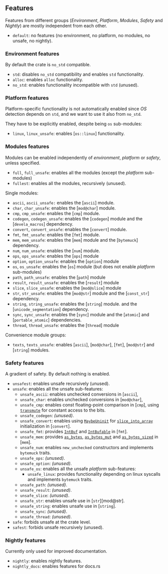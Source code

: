## Features
Features from different groups (*Environment*, *Platform*, *Modules*, *Safety* and *Nightly*)
are mostly independent from each other.

- `default`: no features (no environment, no platform, no modules, no unsafe, no nightly).

### Environment features
By default the crate is `no_std` compatible.
- `std`: disables `no_std` compatibility and enables `std` functionality.
- `alloc`: enables `alloc` functionality.
- `no_std`: enables functionality incompatible with `std` (unused).

### Platform features
Platform-specific functionality is not automatically enabled since *OS* detection
depends on `std`, and we want to use it also from `no_std`.

They have to be explicitly enabled, despite being `os` sub-modules:
- `linux`, `linux_unsafe`: enables [`os::linux`] functionality.

### Modules features
Modules can be enabled independently of *environment*, *platform* or *safety*, unless specified.

- `full`, `full_unsafe`: enables all the modules (except the *platform* sub-modules)
- `fullest`: enables all the modules, recursively (unused).

Single modules:
- `ascii`, `ascii_unsafe:` enables the [`ascii`] module.
- `char`, `char_unsafe`: enables the [`mod@char`] module.
- `cmp`, `cmp_unsafe`: enables the [`cmp`] module.
- `codegen`, `codegen_unsafe`: enables the [`codegen`] module
  and the [`devela_macros`] dependency.
- `convert`, `convert_unsafe`: enables the [`convert`] module.
- `fmt`, `fmt_unsafe`: enables the [`fmt`] module.
- `mem`, `mem_unsafe`: enables the [`mem`] module
  and the [`bytemuck`] dependency.
- `num`, `num_unsafe`: enables the [`num`] module.
- `ops`, `ops_unsafe`: enables the [`ops`] module
- `option`, `option_unsafe`: enables the [`option`] module
- `os`, `os_unsafe`: enables the [`os`] module
  (but does not enable *platform* sub-modules)
- `path`, `path_unsafe`: enables the [`path`] module
- `result`, `result_unsafe`: enables the [`result`] module
- `slice`, `slice_unsafe`: enables the [`mod@slice`] module
- `str`, `str_unsafe`: enables the [`mod@str`] module
  and the [`const_str`] dependency.
- `string`, `string_unsafe`: enables the [`string`] module.
  and the [`unicode_segmentation`] dependency.
- `sync`, `sync_unsafe`: enables the [`sync`] module
  and the [`atomic`] and [`portable_atomic`] dependencies.
- `thread`, `thread_unsafe`: enables the [`thread`] module

Convenience module groups:
- `texts`, `texts_unsafe`: enables [`ascii`], [`mod@char`], [`fmt`], [`mod@str`]
  and [`string`] modules.

### Safety features
A gradient of safety. By default nothing is enabled.

- `unsafest`: enables unsafe recursively (unused).
- `unsafe`: enables all the unsafe sub-features:
  - `unsafe_ascii`: enables unchecked conversions in [`ascii`],
  - `unsafe_char`: enables unchecked conversions in [`mod@char`],
  - `unsafe_cmp`: enables const floating-point comparison in [`cmp`],
       using [`transmute`] for constant access to the bits.
  - `unsafe_codegen`: *(unused)*.
  - `unsafe_convert`: enables using [`MaybeUninit`] for [`slice_into_array`]
      initialization in [`convert`].
  - `unsafe_fmt`: provides [`IntBuf`] and [`IntBufable`] in [`fmt`].
  - `unsafe_mem`: provides [`as_bytes`], [`as_bytes_mut`] and [`as_bytes_sized`]
      in [`mem`].
  - `unsafe_num`: enables `new_unchecked` constructors and implements `bytemuck` traits.
  - `unsafe_ops`: *(unused)*.
  - `unsafe_option`: *(unused)*.
  - `unsafe_os`: enables all the unsafe *platform* sub-features:
    - `unsafe_linux`: provides functionality depending on linux syscalls and
         implements `bytemuck` traits.
  - `unsafe_path`: *(unused)*.
  - `unsafe_result`: *(unused)*.
  - `unsafe_slice`: *(unused)*.
  - `unsafe_str`: enables unsafe use in [`str`][mod@str].
  - `unsafe_string`: enables unsafe use in [`string`].
  - `unsafe_sync`: *(unused)*.
  - `unsafe_thread`: *(unused)*.
- `safe`: forbids unsafe at the crate level.
- `safest`: forbids unsafe recursively (unused).

### Nightly features
Currently only used for improved documentation.
- `nightly`: enables nightly features.
- `nightly_docs`: enables features for docs.rs

[`IntBuf`]: fmt::IntBuf
[`IntBufable`]: fmt::IntBufAble
[`slice_into_array`]: convert::collection::slice_into_array
[`MaybeUninit`]: core::mem::MaybeUninit
[`transmute`]: core::mem::transmute
[`as_bytes`]: mem::as_bytes
[`as_bytes_mut`]: mem::as_bytes_mut
[`as_bytes_sized`]: mem::as_bytes_sized
